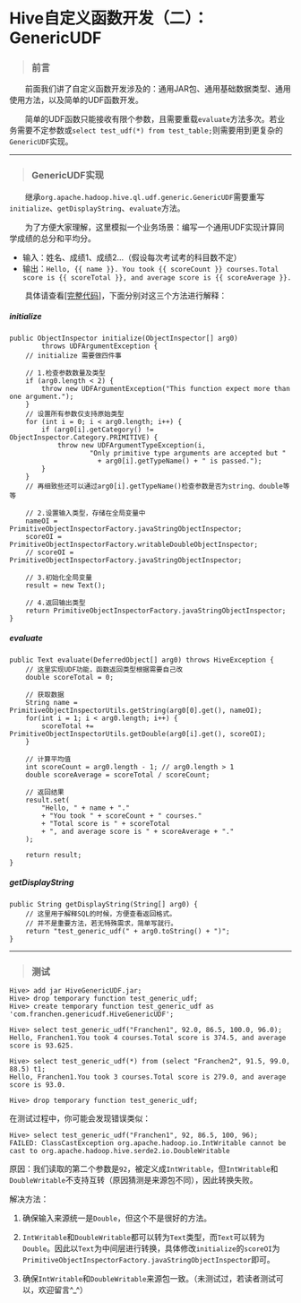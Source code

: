 # Hive自定义函数开发（二）：GenericUDF

> ### 前言
&emsp;&emsp;前面我们讲了自定义函数开发涉及的：通用JAR包、通用基础数据类型、通用使用方法，以及简单的UDF函数开发。

&emsp;&emsp;简单的UDF函数只能接收有限个参数，且需要重载`evaluate`方法多次。若业务需要不定参数或`select test_udf(*) from test_table;`则需要用到更复杂的`GenericUDF`实现。

--------------------

> ### GenericUDF实现
&emsp;&emsp;继承`org.apache.hadoop.hive.ql.udf.generic.GenericUDF`需要重写`initialize`、`getDisplayString`、`evaluate`方法。

&emsp;&emsp;为了方便大家理解，这里模拟一个业务场景：编写一个通用UDF实现计算同学成绩的总分和平均分。
- 输入：姓名、成绩1、成绩2...（假设每次考试考的科目数不定）
- 输出：`Hello, {{ name }}. You took {{ scoreCount }} courses.Total score is {{ scoreTotal }}, and average score is {{ scoreAverage }}.`

&emsp;&emsp;具体请查看[[完整代码]](HiveDiyFunction/src/com/franchen/genericudf/HiveGenericUDF.java)，下面分别对这三个方法进行解释：

##### initialize
```
public ObjectInspector initialize(ObjectInspector[] arg0)
		throws UDFArgumentException {
	// initialize 需要做四件事
	
	// 1.检查参数数量及类型
	if (arg0.length < 2) {
		throw new UDFArgumentException("This function expect more than one argument.");
	}
	// 设置所有参数仅支持原始类型
	for (int i = 0; i < arg0.length; i++) {
		if (arg0[i].getCategory() != ObjectInspector.Category.PRIMITIVE) {
			throw new UDFArgumentTypeException(i,
					"Only primitive type arguments are accepted but "  
			          + arg0[i].getTypeName() + " is passed.");
		}
	}
	// 再细致些还可以通过arg0[i].getTypeName()检查参数是否为string、double等等
	
	// 2.设置输入类型，存储在全局变量中
	nameOI = PrimitiveObjectInspectorFactory.javaStringObjectInspector;
	scoreOI = PrimitiveObjectInspectorFactory.writableDoubleObjectInspector;
	// scoreOI = PrimitiveObjectInspectorFactory.javaStringObjectInspector;
	
	// 3.初始化全局变量
	result = new Text();
	
	// 4.返回输出类型
	return PrimitiveObjectInspectorFactory.javaStringObjectInspector;
}
```

##### evaluate
```
public Text evaluate(DeferredObject[] arg0) throws HiveException {
	// 这里实现UDF功能，函数返回类型根据需要自己改
	double scoreTotal = 0;

	// 获取数据
	String name = PrimitiveObjectInspectorUtils.getString(arg0[0].get(), nameOI);
	for(int i = 1; i < arg0.length; i++) {
		scoreTotal += PrimitiveObjectInspectorUtils.getDouble(arg0[i].get(), scoreOI);
	}
	
	// 计算平均值
	int scoreCount = arg0.length - 1; // arg0.length > 1
	double scoreAverage = scoreTotal / scoreCount;
	
	// 返回结果
	result.set(
		"Hello, " + name + "."
		+ "You took " + scoreCount + " courses."
		+ "Total score is " + scoreTotal
		+ ", and average score is " + scoreAverage + "."
	);
	
	return result;
}
```

##### getDisplayString
```
public String getDisplayString(String[] arg0) {
	// 这里用于解释SQL的时候，方便查看返回格式。
	// 并不是重要方法，若无特殊需求，简单写就行。
	return "test_generic_udf(" + arg0.toString() + ")";
}
```

---------------

> ### 测试
```
Hive> add jar HiveGenericUDF.jar;
Hive> drop temporary function test_generic_udf;
Hive> create temporary function test_generic_udf as 'com.franchen.genericudf.HiveGenericUDF';

Hive> select test_generic_udf("Franchen1", 92.0, 86.5, 100.0, 96.0);
Hello, Franchen1.You took 4 courses.Total score is 374.5, and average score is 93.625.

Hive> select test_generic_udf(*) from (select "Franchen2", 91.5, 99.0, 88.5) t1;
Hello, Franchen1.You took 3 courses.Total score is 279.0, and average score is 93.0.

Hive> drop temporary function test_generic_udf;
```

在测试过程中，你可能会发现错误类似：
```
Hive> select test_generic_udf("Franchen1", 92, 86.5, 100, 96);
FAILED: ClassCastException org.apache.hadoop.io.IntWritable cannot be cast to org.apache.hadoop.hive.serde2.io.DoubleWritable
```
原因：我们读取的第二个参数是`92`，被定义成`IntWritable`，但`IntWritable`和`DoubleWritable`不支持互转（原因猜测是来源包不同），因此转换失败。

解决方法：
1. 确保输入来源统一是`Double`，但这个不是很好的方法。

2. `IntWritable`和`DoubleWritable`都可以转为`Text`类型，而`Text`可以转为`Double`。因此以`Text`为中间层进行转换，具体修改`initialize`的`scoreOI`为`PrimitiveObjectInspectorFactory.javaStringObjectInspector`即可。

3. 确保`IntWritable`和`DoubleWritable`来源包一致。（未测试过，若读者测试可以，欢迎留言\^_^）
